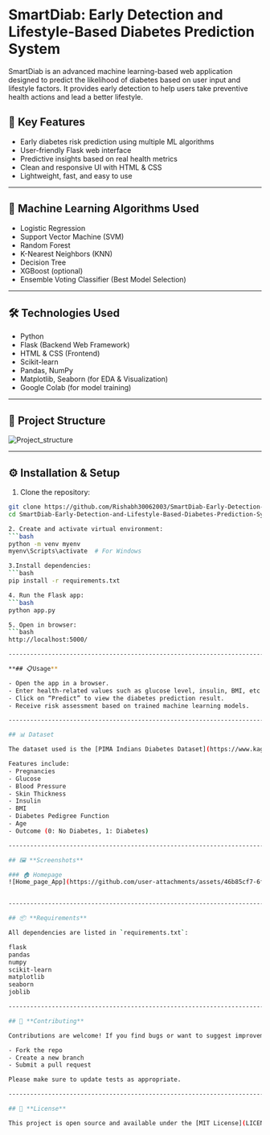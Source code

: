 # SmartDiab: Early Detection and Lifestyle-Based Diabetes Prediction System
SmartDiab is an advanced machine learning-based web application designed to predict the likelihood of diabetes based on user input and lifestyle factors. It provides early detection to help users take preventive health actions and lead a better lifestyle.

## 🚀 Key Features
- Early diabetes risk prediction using multiple ML algorithms
- User-friendly Flask web interface
- Predictive insights based on real health metrics
- Clean and responsive UI with HTML & CSS
- Lightweight, fast, and easy to use

-------------------------------------------------------------------------------------------------------------

## 🤖 Machine Learning Algorithms Used
- Logistic Regression
- Support Vector Machine (SVM)
- Random Forest
- K-Nearest Neighbors (KNN)
- Decision Tree
- XGBoost (optional)
- Ensemble Voting Classifier (Best Model Selection)

-------------------------------------------------------------------------------------------------------------

## 🛠️ Technologies Used
- Python
- Flask (Backend Web Framework)
- HTML & CSS (Frontend)
- Scikit-learn
- Pandas, NumPy
- Matplotlib, Seaborn (for EDA & Visualization)
- Google Colab (for model training)

-------------------------------------------------------------------------------------------------------------

## 🧾 Project Structure

![Project_structure](https://github.com/user-attachments/assets/a4608ece-1076-48e0-a128-72493160b2e0)

-------------------------------------------------------------------------------------------------------------

## ⚙️ Installation & Setup
1. Clone the repository:
```bash
git clone https://github.com/Rishabh30062003/SmartDiab-Early-Detection-and-Lifestyle-Based-Diabetes-Prediction-System.git
cd SmartDiab-Early-Detection-and-Lifestyle-Based-Diabetes-Prediction-System

2. Create and activate virtual environment:
```bash
python -m venv myenv
myenv\Scripts\activate  # For Windows

3.Install dependencies:
```bash
pip install -r requirements.txt

4. Run the Flask app:
```bash
python app.py

5. Open in browser:
```bash
http://localhost:5000/

-------------------------------------------------------------------------------------------------------------

**## 📋Usage**

- Open the app in a browser.
- Enter health-related values such as glucose level, insulin, BMI, etc.
- Click on “Predict” to view the diabetes prediction result.
- Receive risk assessment based on trained machine learning models.

-------------------------------------------------------------------------------------------------------------

## 📊 Dataset

The dataset used is the [PIMA Indians Diabetes Dataset](https://www.kaggle.com/datasets/uciml/pima-indians-diabetes-database), which includes multiple health parameters to identify the risk of diabetes in patients.

Features include:
- Pregnancies
- Glucose
- Blood Pressure
- Skin Thickness
- Insulin
- BMI
- Diabetes Pedigree Function
- Age
- Outcome (0: No Diabetes, 1: Diabetes)

-------------------------------------------------------------------------------------------------------------

## 🖼️ **Screenshots**

### 🏠 Homepage
![Home_page_App](https://github.com/user-attachments/assets/46b85cf7-6f05-4825-852c-120faeffc23b)


-------------------------------------------------------------------------------------------------------------

## 📦 **Requirements**

All dependencies are listed in `requirements.txt`:

flask
pandas
numpy
scikit-learn
matplotlib
seaborn
joblib

----------------------------------------------------------------------------------------------------------

## 🤝 **Contributing**

Contributions are welcome! If you find bugs or want to suggest improvements:

- Fork the repo
- Create a new branch
- Submit a pull request

Please make sure to update tests as appropriate.

---------------------------------------------------------------------------------------------------------

## 📄 **License**

This project is open source and available under the [MIT License](LICENSE).



